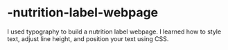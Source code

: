 # -nutrition-label-webpage
 I used typography to build a nutrition label webpage. I learned how to style text, adjust line height, and position your text using CSS.
